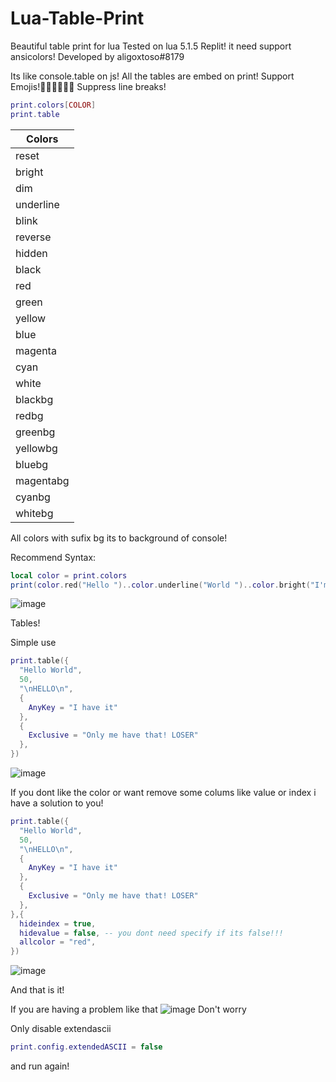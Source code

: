 # Lua-Table-Print
Beautiful table print for lua
Tested on lua 5.1.5 Replit! it need support ansicolors!
Developed by aligoxtoso#8179

Its like console.table on js!
All the tables are embed on print!
Support Emojis!🐊🐊🐊🐊🐊🐊
Suppress line breaks!
```lua
print.colors[COLOR]
print.table
```

Colors    |
----------|
reset     |
bright    |
dim       |
underline |
blink     |
reverse   |
hidden    |
black     |
red       |
green     |
yellow    |
blue      |
magenta   |
cyan      |
white     |
blackbg   |
redbg     |
greenbg   |
yellowbg  |
bluebg    |
magentabg |
cyanbg    |
whitebg   |


All colors with sufix bg its to background of console!

Recommend Syntax:
```lua
local color = print.colors
print(color.red("Hello ")..color.underline("World ")..color.bright("I'm bright")..color.redbg(" Ugly"))
```
![image](https://user-images.githubusercontent.com/28674704/132116076-01382934-ef81-4898-9052-3cc442d74cd7.png)

Tables!

Simple use
```lua
print.table({
  "Hello World",
  50,
  "\nHELLO\n",
  {
    AnyKey = "I have it"  
  },
  {
    Exclusive = "Only me have that! LOSER"  
  },
})
```
 ![image](https://user-images.githubusercontent.com/28674704/132116318-48ce1f62-19a6-4ef8-ba52-c714ac724ce4.png)

If you dont like the color or want remove some colums like value or index i have a solution to you!
```lua
print.table({
  "Hello World",
  50,
  "\nHELLO\n",
  {
    AnyKey = "I have it"  
  },
  {
    Exclusive = "Only me have that! LOSER"  
  },
},{
  hideindex = true,
  hidevalue = false, -- you dont need specify if its false!!!
  allcolor = "red",
})
```

![image](https://user-images.githubusercontent.com/28674704/132116382-9d6aa204-d7ce-4f02-b1f3-279c23cb6dc7.png)

And that is it!


If you are having a problem like that 
![image](https://user-images.githubusercontent.com/28674704/132140197-11dcd45e-fe98-4ff5-9509-09701bb6cd3d.png)
Don't worry

Only disable extendascii

```lua
print.config.extendedASCII = false
```

and run again!
